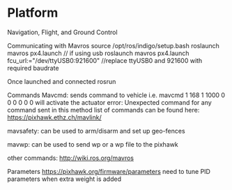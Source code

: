 # Platform
Navigation, Flight, and Ground Control


Communicating with Mavros
  source /opt/ros/indigo/setup.bash
  roslaunch mavros px4.launch // if using usb
  roslaunch mavros px4.launch  fcu_url:="/dev/ttyUSB0:921600" //replace ttyUSB0 and 921600 with required baudrate
  
Once launched and connected
  rosrun <cmd> <parameters>

Commands
  Mavcmd: sends command to vehicle i.e. mavcmd 1 168 1 1000 0 0 0 0 0 0 will activate the actuator
    error: Unexpected command for any command sent in this method
    list of commands can be found here: https://pixhawk.ethz.ch/mavlink/
    
  mavsafety: can be used to arm/disarm and set up geo-fences
  
  mavwp: can be used to send wp or a wp file to the pixhawk
  
  other commands: http://wiki.ros.org/mavros
  
Parameters
  https://pixhawk.org/firmware/parameters
  need to tune PID parameters when extra weight is added
  
